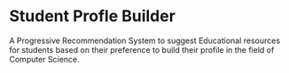 # Student Profle Builder
A Progressive Recommendation System to suggest Educational resources for students based on their preference to build their profile in the field of Computer Science.
